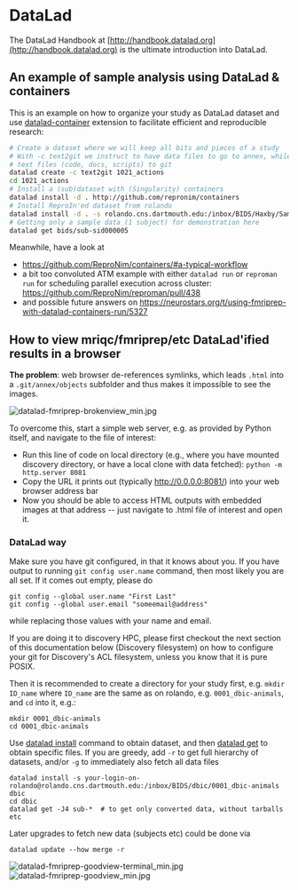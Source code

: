 # DataLad

The DataLad Handbook at [http://handbook.datalad.org](http://handbook.datalad.org)
is the ultimate introduction into DataLad. 

## An example of sample analysis using DataLad & containers
 
This is an example on how to organize your study as DataLad dataset and
use [datalad-container](http://docs.datalad.org/projects/container/en/latest/index.html)
extension to facilitate efficient and reproducible research:
 
```bash
# Create a dataset where we will keep all bits and pieces of a study
# With -c text2git we instruct to have data files to go to annex, while
# text files (code, docs, scripts) to git
datalad create -c text2git 1021_actions
cd 1021_actions
# Install a (sub)dataset with (Singularity) containers
datalad install -d . http://github.com/repronim/containers
# Install ReproIn'ed dataset from rolando
datalad install -d . -s rolando.cns.dartmouth.edu:/inbox/BIDS/Haxby/Sam/1021_actions bids
# Getting only a sample data (1 subject) for demonstration here
datalad get bids/sub-sid000005
```

Meanwhile, have a look at 

- https://github.com/ReproNim/containers/#a-typical-workflow 
- a bit too convoluted ATM example with either `datalad run` or `reproman run` for
  scheduling parallel execution across cluster: https://github.com/ReproNim/reproman/pull/438
- and possible future answers on
  https://neurostars.org/t/using-fmriprep-with-datalad-containers-run/5327


## How to view mriqc/fmriprep/etc DataLad'ified results in a browser

**The problem**: web browser de-references symlinks, which leads `.html` into a `.git/annex/objects` subfolder and thus makes it impossible to see the images.

![datalad-fmriprep-brokenview_min.jpg](images/datalad-fmriprep-brokenview_min.jpg)

To overcome this, start a simple web server, e.g. as provided by Python itself, and navigate to the file of interest:

- Run this line of code on local directory (e.g., where you have mounted discovery directory, or have a local clone with data fetched): `python -m http.server 8081`
- Copy the URL it prints out (typically  http://0.0.0.0:8081/) into your web browser address bar
- Now you should be able to access HTML outputs with embedded images at that address -- just navigate to .html file of interest and open it.

### DataLad way

Make sure you have git configured, in that it knows about you.
If you have output to running `git config user.name` command, then most likely you are all set.
If it comes out empty, please do


    git config --global user.name "First Last"
    git config --global user.email "someemail@address"

while replacing those values with your name and email.

If you are doing it to discovery HPC, please first checkout the next section of this documentation below (Discovery filesystem) on how to configure your git for Discovery's ACL filesystem, unless you know that it is pure POSIX.

Then it is recommended to create a directory for your study first, e.g. `mkdir ID_name` where `ID_name` are the same as on rolando, e.g. `0001_dbic-animals`, and `cd` into it, e.g.:

    mkdir 0001_dbic-animals
    cd 0001_dbic-animals 

Use [datalad install](https://docs.datalad.org/en/stable/generated/man/datalad-install.html) command
to obtain dataset, and then [datalad get](http://docs.datalad.org/en/stable/generated/man/datalad-get.html) to 
obtain specific files.  If you are greedy, add `-r` to get full hierarchy of datasets, and/or `-g`
to immediately also fetch all data files
  
    datalad install -s your-login-on-rolando@rolando.cns.dartmouth.edu:/inbox/BIDS/dbic/0001_dbic-animals dbic
    cd dbic
    datalad get -J4 sub-*  # to get only converted data, without tarballs etc

Later upgrades to fetch new data (subjects etc) could be done via 

    datalad update --how merge -r 




![datalad-fmriprep-goodview-terminal_min.jpg](images/datalad-fmriprep-goodview-terminal_min.jpg)
![datalad-fmriprep-goodview_min.jpg](images/datalad-fmriprep-goodview_min.jpg)
